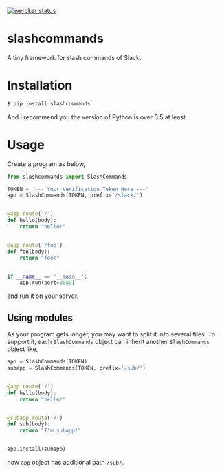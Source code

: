 [![wercker status](https://app.wercker.com/status/b529bb3589c645bc2d0cc4c560acb7ee/s/master "wercker status")](https://app.wercker.com/project/byKey/b529bb3589c645bc2d0cc4c560acb7ee)

# slashcommands
A tiny framework for slash commands of Slack.


# Installation

```sh
$ pip install slashcommands
```

And I recommend you the version of Python is over 3.5 at least.


# Usage
Create a program as below,

```python
from slashcommands import SlashCommands

TOKEN = '--- Your Verification Token Here ---'
app = SlashCommands(TOKEN, prefix='/slack/')


@app.route('/')
def hello(body):
    return "hello!"


@app.route('/foo')
def foo(body):
    return "foo!"


if __name__ == '__main__':
    app.run(port=8080)
```

and run it on your server.


## Using modules
As your program gets longer, you may want to split it into several files.
To support it, each `SlashCommands` object can inherit another `SlashCommands`
object like,

```python
app = SlashCommands(TOKEN)
subapp = SlashCommands(TOKEN, prefix='/sub/')


@app.route('/')
def hello(body):
    return "hello!"


@subapp.route('/')
def sub(body):
    return "I'm subapp!"


app.install(subapp)
```

now `app` object has additional path `/sub/`.
